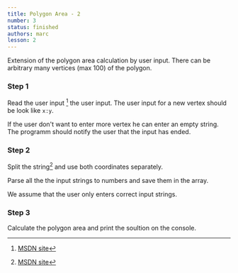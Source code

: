 ```yaml
---
title: Polygon Area - 2
number: 3
status: finished
authors: marc
lesson: 2
---
```


Extension of the polygon area calculation by user input. There can be arbitrary many vertices (max 100) of the polygon.

### Step 1

Read the user input [^user_input] the user input. The user input for a new vertex should be look like `x:y`.

[^user_input]:
    [MSDN site](https://msdn.microsoft.com/de-de/library/system.console.readline%28v=vs.110%29.aspx)

If the user don't want to enter more vertex he can enter an empty string. The programm should notify the user that the input has ended.

### Step 2

Split the string[^string_split] and use both coordinates separately.

[^string_split]:
    [MSDN site](https://msdn.microsoft.com/de-de/library/tabh47cf%28v=vs.110%29.aspx)

Parse all the the input strings to numbers and save them in the array.

We assume that the user only enters correct input strings.

### Step 3

Calculate the polygon area and print the soultion on the console.
